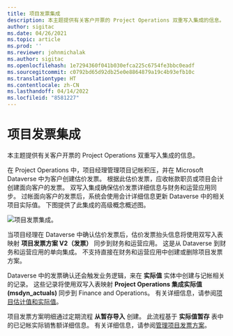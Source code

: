```yaml
---
title: 项目发票集成
description: 本主题提供有关客户开票的 Project Operations 双重写入集成的信息。
author: sigitac
ms.date: 04/26/2021
ms.topic: article
ms.prod: ''
ms.reviewer: johnmichalak
ms.author: sigitac
ms.openlocfilehash: 1e7294360f041b030efca225c6754fe3bbc0eadf
ms.sourcegitcommit: c0792bd65d92db25e0e8864879a19c4b93efb10c
ms.translationtype: HT
ms.contentlocale: zh-CN
ms.lasthandoff: 04/14/2022
ms.locfileid: "8581227"
---
```

# <a name="project-invoice-integration"></a>项目发票集成

本主题提供有关客户开票的 Project Operations 双重写入集成的信息。

在 Project Operations 中，项目经理管理项目记帐积压，并在 Microsoft Dataverse 中为客户创建估价发票。 根据此估价发票，应收帐款职员或项目会计创建面向客户的发票。 双写入集成确保估价发票详细信息与财务和运营应用同步。 过帐面向客户的发票后，系统会使用会计详细信息更新 Dataverse 中的相关项目实际值。 下图提供了此集成的高级概念概述图。

   ![项目发票集成。](./media/DW5Invoicing.png)

当项目经理在 Dataverse 中确认估价发票后，估价发票抬头信息将使用双写入表映射 **项目发票方案 V2（发票）** 同步到财务和运营应用。 这是从 Dataverse 到财务和运营应用的单向集成。 不支持直接在财务和运营应用中创建或删除项目发票方案。

Dataverse 中的发票确认还会触发业务逻辑，来在 **实际值** 实体中创建与记帐相关的记录。 这些记录将使用双写入表映射 **Project Operations 集成实际值 (msdyn\_actuals)** 同步到 Finance and Operations。 有关详细信息，请参阅[项目估计值和实际值](resource-dual-write-estimates-actuals.md)。 

项目发票方案明细通过定期流程 **从暂存导入** 创建。 此流程基于 **实际值暂存** 表中的已记帐实际销售额详细信息。 有关详细信息，请参阅[管理项目发票方案](../invoicing/format-update-project-invoice-proposals.md#create-project-invoice-proposals)。 
